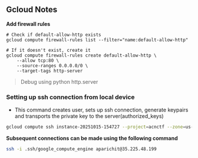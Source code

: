 ## Gcloud Notes


**Add firewall rules**
```
# Check if default-allow-http exists
gcloud compute firewall-rules list --filter="name:default-allow-http"

# If it doesn't exist, create it
gcloud compute firewall-rules create default-allow-http \
    --allow tcp:80 \
    --source-ranges 0.0.0.0/0 \
    --target-tags http-server

```

> Debug  using python http.server

### Setting up ssh connection from local device
- This command creates user, sets up ssh connection, generate keypairs and transports the private key to the server(authorized_keys)
  
```bash
gcloud compute ssh instance-20251015-154727 --project=acnctf --zone=us-central1-f
```


**Subsequent connections can be made using the following command**
```bash
ssh -i .ssh/google_compute_engine aparichit@35.225.48.199
```
